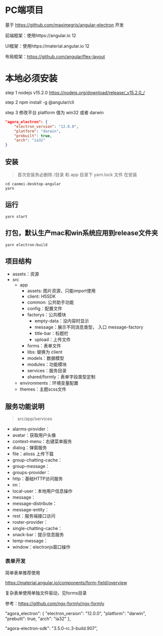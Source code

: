 # PC端项目

基于 https://github.com/maximegris/angular-electron 开发

前端框架：使用https://angular.io 12

UI框架：使用https://material.angular.io 12

布局框架：https://github.com/angular/flex-layout

# 本地必须安装

step 1 nodejs v15.2.0
https://nodejs.org/download/release/_v15.2.0_/

step 2
npm install -g @angular/cli

step 3
修改平台 platform 值为 win32 或者 darwin

```json
"agora_electron": {
    "electron_version": "12.0.0",
    "platform": "darwin",
    "prebuilt": true,
    "arch": "ia32"
}
```

## 安装

> 首次安装务必删除 /目录 和 app 目录下
> yarn.lock 文件 在安装

```shell
cd caomei-desktop-angular
yarn
```

## 运行
```shell
yarn start
```

## 打包，默认生产mac和win系统应用到release文件夹
```shell
yarn electron:build
```

## 项目结构

- assets：资源
- src
  - app
    - assets: 图片资源，只能import使用
    - client: H5SDK
    - common: 公共助手功能
    - config：配置文件
    - factorys：公共模块
      - empty-data：没内容时显示
      - message：展示不同消息类型， 入口 message-factory
      - title-bar：标题栏
      - upload：上传文件
    - forms：表单文件
    - libs: 替换为 client
    - models：数据模型
    - modules：功能模块
    - services：服务目录
    - shared/formly：表单字段类型定制
  - environments：环境变量配置
  - themes：主题scss文件

## 服务功能说明
> src/app/services

- alarms-provider：
- avatar：获取用户头像
- context-menu：右键菜单服务
- dialog：弹窗服务
- file：alioss 上传下载
- group-chatting-cache：
- group-message：
- groups-provider：
- http：基础HTTP访问服务
- im：
- local-user：本地用户信息操作
- message：
- message-distribute：
- message-entity：
- rest：服务端接口访问
- roster-provider：
- single-chatting-cache：
- snack-bar：提示信息服务
- temp-message：
- window：electronjs窗口操作

### 表单开发

简单表单推荐使用

https://material.angular.io/components/form-field/overview

复杂表单使用单独文件驱动，见forms目录

参考：https://github.com/ngx-formly/ngx-formly



"agora_electron": {
  "electron_version": "12.0.0",
  "platform": "darwin",
  "prebuilt": true,
  "arch": "ia32"
},

"agora-electron-sdk": "3.5.0-rc.3-build.907",
